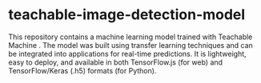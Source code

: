 # teachable-image-detection-model
This repository contains a machine learning model trained with Teachable Machine . The model was built using transfer learning techniques and can be integrated into applications for real-time predictions. It is lightweight, easy to deploy, and available in both TensorFlow.js (for web) and TensorFlow/Keras (.h5) formats (for Python).
